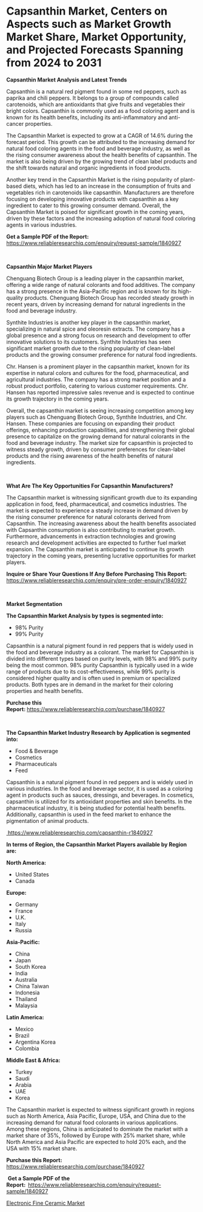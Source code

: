 <p><h1>Capsanthin Market, Centers on Aspects such as Market Growth Market Share, Market Opportunity, and Projected Forecasts Spanning from 2024 to 2031</h1></p><p><strong>Capsanthin Market Analysis and Latest Trends</strong></p>
<p><p>Capsanthin is a natural red pigment found in some red peppers, such as paprika and chili peppers. It belongs to a group of compounds called carotenoids, which are antioxidants that give fruits and vegetables their bright colors. Capsanthin is commonly used as a food coloring agent and is known for its health benefits, including its anti-inflammatory and anti-cancer properties.</p><p>The Capsanthin Market is expected to grow at a CAGR of 14.6% during the forecast period. This growth can be attributed to the increasing demand for natural food coloring agents in the food and beverage industry, as well as the rising consumer awareness about the health benefits of capsanthin. The market is also being driven by the growing trend of clean label products and the shift towards natural and organic ingredients in food products.</p><p>Another key trend in the Capsanthin Market is the rising popularity of plant-based diets, which has led to an increase in the consumption of fruits and vegetables rich in carotenoids like capsanthin. Manufacturers are therefore focusing on developing innovative products with capsanthin as a key ingredient to cater to this growing consumer demand. Overall, the Capsanthin Market is poised for significant growth in the coming years, driven by these factors and the increasing adoption of natural food coloring agents in various industries.</p></p>
<p><strong>Get a Sample PDF of the Report:&nbsp;</strong> <a href="https://www.reliableresearchiq.com/enquiry/request-sample/1840927">https://www.reliableresearchiq.com/enquiry/request-sample/1840927</a></p>
<p>&nbsp;</p>
<p><strong>Capsanthin Major Market Players</strong></p>
<p><p>Chenguang Biotech Group is a leading player in the capsanthin market, offering a wide range of natural colorants and food additives. The company has a strong presence in the Asia-Pacific region and is known for its high-quality products. Chenguang Biotech Group has recorded steady growth in recent years, driven by increasing demand for natural ingredients in the food and beverage industry.</p><p>Synthite Industries is another key player in the capsanthin market, specializing in natural spice and oleoresin extracts. The company has a global presence and a strong focus on research and development to offer innovative solutions to its customers. Synthite Industries has seen significant market growth due to the rising popularity of clean-label products and the growing consumer preference for natural food ingredients.</p><p>Chr. Hansen is a prominent player in the capsanthin market, known for its expertise in natural colors and cultures for the food, pharmaceutical, and agricultural industries. The company has a strong market position and a robust product portfolio, catering to various customer requirements. Chr. Hansen has reported impressive sales revenue and is expected to continue its growth trajectory in the coming years.</p><p>Overall, the capsanthin market is seeing increasing competition among key players such as Chenguang Biotech Group, Synthite Industries, and Chr. Hansen. These companies are focusing on expanding their product offerings, enhancing production capabilities, and strengthening their global presence to capitalize on the growing demand for natural colorants in the food and beverage industry. The market size for capsanthin is projected to witness steady growth, driven by consumer preferences for clean-label products and the rising awareness of the health benefits of natural ingredients.</p></p>
<p>&nbsp;</p>
<p><strong>What Are The Key Opportunities For Capsanthin Manufacturers?</strong></p>
<p><p>The Capsanthin market is witnessing significant growth due to its expanding application in food, feed, pharmaceutical, and cosmetics industries. The market is expected to experience a steady increase in demand driven by the rising consumer preference for natural colorants derived from Capsanthin. The increasing awareness about the health benefits associated with Capsanthin consumption is also contributing to market growth. Furthermore, advancements in extraction technologies and growing research and development activities are expected to further fuel market expansion. The Capsanthin market is anticipated to continue its growth trajectory in the coming years, presenting lucrative opportunities for market players.</p></p>
<p><strong>Inquire or Share Your Questions If Any Before Purchasing This Report:</strong> <a href="https://www.reliableresearchiq.com/enquiry/pre-order-enquiry/1840927">https://www.reliableresearchiq.com/enquiry/pre-order-enquiry/1840927</a></p>
<p>&nbsp;</p>
<p><strong>Market Segmentation</strong></p>
<p><strong>The Capsanthin Market Analysis by types is segmented into:</strong></p>
<p><ul><li>98% Purity</li><li>99% Purity</li></ul></p>
<p><p>Capsanthin is a natural pigment found in red peppers that is widely used in the food and beverage industry as a colorant. The market for Capsanthin is divided into different types based on purity levels, with 98% and 99% purity being the most common. 98% purity Capsanthin is typically used in a wide range of products due to its cost-effectiveness, while 99% purity is considered higher quality and is often used in premium or specialized products. Both types are in demand in the market for their coloring properties and health benefits.</p></p>
<p><strong>Purchase this Report:&nbsp;</strong><a href="https://www.reliableresearchiq.com/purchase/1840927">https://www.reliableresearchiq.com/purchase/1840927</a></p>
<p>&nbsp;</p>
<p><strong>The Capsanthin Market Industry Research by Application is segmented into:</strong></p>
<p><ul><li>Food & Beverage</li><li>Cosmetics</li><li>Pharmaceuticals</li><li>Feed</li></ul></p>
<p><p>Capsanthin is a natural pigment found in red peppers and is widely used in various industries. In the food and beverage sector, it is used as a coloring agent in products such as sauces, dressings, and beverages. In cosmetics, capsanthin is utilized for its antioxidant properties and skin benefits. In the pharmaceutical industry, it is being studied for potential health benefits. Additionally, capsanthin is used in the feed market to enhance the pigmentation of animal products.</p></p>
<p><a href="https://www.reliableresearchiq.com/capsanthin-r1840927">&nbsp;https://www.reliableresearchiq.com/capsanthin-r1840927</a></p>
<p><strong>In terms of Region, the Capsanthin Market Players available by Region are:</strong></p>
<p>
    <p> <strong> North America: </strong>
        <ul>
            <li>United States</li>
            <li>Canada</li>
        </ul>
        </p> 
    <p> <strong> Europe: </strong>
        <ul>
            <li>Germany</li>
            <li>France</li>
            <li>U.K.</li>
            <li>Italy</li>
            <li>Russia</li>
        </ul>
        </p> 
    <p> <strong> Asia-Pacific: </strong>
        <ul>
            <li>China</li>
            <li>Japan</li>
            <li>South Korea</li>
            <li>India</li>
            <li>Australia</li>
            <li>China Taiwan</li>
            <li>Indonesia</li>
            <li>Thailand</li>
            <li>Malaysia</li>
        </ul>
        </p> 
    <p> <strong> Latin America: </strong>
        <ul>
            <li>Mexico</li>
            <li>Brazil</li>
            <li>Argentina Korea</li>
            <li>Colombia</li>
        </ul>
        </p> 
    <p> <strong> Middle East & Africa: </strong>
        <ul>
            <li>Turkey</li>
            <li>Saudi</li>
            <li>Arabia</li>
            <li>UAE</li>
            <li>Korea</li>
        </ul>
    </p>
    </p>
<p><p>The Capsanthin market is expected to witness significant growth in regions such as North America, Asia Pacific, Europe, USA, and China due to the increasing demand for natural food colorants in various applications. Among these regions, China is anticipated to dominate the market with a market share of 35%, followed by Europe with 25% market share, while North America and Asia Pacific are expected to hold 20% each, and the USA with 15% market share.</p></p>
<p><strong>Purchase this Report: </strong><a href="https://www.reliableresearchiq.com/purchase/1840927">https://www.reliableresearchiq.com/purchase/1840927</a></p>
<p>&nbsp;<strong>Get a Sample PDF of the Report:&nbsp;&nbsp;</strong><a href="https://www.reliableresearchiq.com/enquiry/request-sample/1840927">https://www.reliableresearchiq.com/enquiry/request-sample/1840927</a></p>
<p><strong></strong></p>
<p><p><a href="https://github.com/kimjmgeh81/Market-Research-Report-List-1/blob/main/electronic-fine-ceramic-market.md">Electronic Fine Ceramic Market</a></p></p>